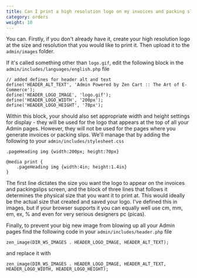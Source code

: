 ```yaml
---
title: Can I print a high resolution logo on my invoices and packing slips?
category: orders
weight: 10
---
```


You can. Firstly, if you don't already have it, create your high resolution logo at the size and resolution that you would like to print it. Then upload it to the `admin/images` folder.

If it's called something other than `logo.gif`, edit the following block in the `admin/includes/languages/english.php` file

```
// added defines for header alt and text
define('HEADER_ALT_TEXT', 'Admin Powered by Zen Cart :: The Art of E-Commerce');
define('HEADER_LOGO_IMAGE', 'logo.gif');
define('HEADER_LOGO_WIDTH', '200px');
define('HEADER_LOGO_HEIGHT', '70px');
```

Within this block, your should also set appropriate width and height settings for display - they will be used for the logo that appears at the top of all your Admin pages. However, they will not be used for the pages where you generate invoices or packing slips. We'll manage that by adding the following to your `admin/includes/stylesheet.css`

```
.pageHeading img {width:200px; height:70px}

@media print {
    .pageHeading img {width:4in; height:1.4in}
}
```

The first line dictates the size you want the logo to appear on the invoices and packingslips screen, and the block of three lines that follows it determines the physical size that you want it to print at. This would ideally be the actual size that created and saved your logo. I've defined this in images, but if your browser supports it you can equally well use cm, mm, em, ex, % and even for very serious designers pc (picas).

Finally,  to prevent your big new image from blowing up all your Admin pages find the following code in your `admin/includes/header.php` file

```
zen_image(DIR_WS_IMAGES . HEADER_LOGO_IMAGE, HEADER_ALT_TEXT); 
```

and replace it with

```
zen_image(DIR_WS_IMAGES . HEADER_LOGO_IMAGE, HEADER_ALT_TEXT, HEADER_LOGO_WIDTH, HEADER_LOGO_HEIGHT);
```
